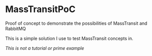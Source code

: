 MassTransitPoC
==============

Proof of concept to demonstrate the possibilities of MassTransit and RabbitMQ

This is a simple solution I use to test MassTransit concepts in.

_This is not a tutorial or prime example_
